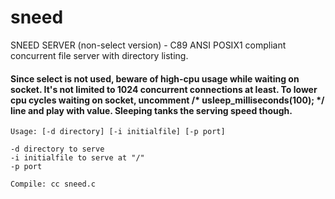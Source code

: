 # sneed
SNEED SERVER (non-select version) - C89 ANSI POSIX1 compliant concurrent file server with directory listing.

#### Since select is not used, beware of high-cpu usage while waiting on socket. It's not limited to 1024 concurrent connections at least. To lower cpu cycles waiting on socket, uncomment /* usleep_milliseconds(100); */ line and play with value. Sleeping tanks the serving speed though.

```
Usage: [-d directory] [-i initialfile] [-p port]

-d directory to serve
-i initialfile to serve at "/"
-p port

Compile: cc sneed.c
```
